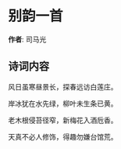 # 别韵一首

**作者**: 司马光

## 诗词内容

风日虽寒昼景长，探春远访白莲庄。

岸冰犹在水先绿，柳叶未生条已黄。

老木根侵苔径窄，新梅花入酒卮香。

天真不必人修饰，得趣勿嫌台馆荒。

